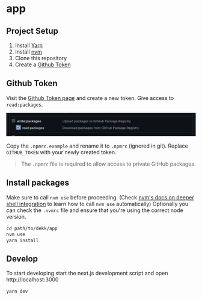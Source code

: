 # app

## Project Setup

1. Install [Yarn](https://yarnpkg.com/)
2. Install [nvm](https://github.com/nvm-sh/nvm)
3. Clone this repository
4. Create a [Github Token](#github-token)

## Github Token

Visit the [Github Token page](https://github.com/settings/tokens/new) and create a new token.
Give access to `read:packages`.

![Github Token](./docs/github-app.png)

Copy the `.npmrc.example` and rename it to `.npmrc` (ignored in git).
Replace `GITHUB_TOKEN` with your newly created token.

> The `.npmrc` file is required to allow access to private GitHub packages.

## Install packages

Make sure to call `nvm use` before proceeding.
(Check [nvm's docs on deeper shell integration](https://github.com/nvm-sh/nvm#deeper-shell-integration)
to learn how to call `nvm use` automatically)
Optionally you can check the `.nvmrc` file and ensure that you're using the correct node version.

```
cd path/to/dekk/app
nvm use
yarn install
```

## Develop

To start developing start the next.js development script and open http://localhost:3000

```sh
yarn dev
```

